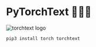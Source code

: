 # PyTorchText 👨🏻‍💻

![torchtext logo](./00–assets/torch-text-logo.png)

```bash
pip3 install torch torchtext
```